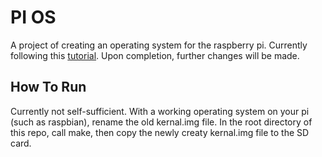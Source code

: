 # PI OS
A project of creating an operating system for the raspberry pi. Currently following this [tutorial](http://www.cl.cam.ac.uk/projects/raspberrypi/tutorials/os/). Upon completion, further changes will be made.

## How To Run
Currently not self-sufficient. With a working operating system on your pi (such as raspbian), rename the old kernal.img file. In the root directory of this repo, call make, then copy the newly creaty kernal.img file to the SD card.
